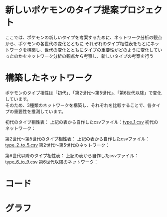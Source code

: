# 新しいポケモンのタイプ提案プロジェクト
ここでは、ポケモンの新しいタイプを考案するために、ネットワーク分析の観点から、ポケモンの各世代の変化とともに
それぞれのタイプ相性表をもとにネットワークを構築し、世代の変化とともにタイプの重要性がどのように変化していったのかをネットワーク分析の観点から考察し、新しいタイプの考案を行う

# 構築したネットワーク
ポケモンのタイプ相性は「初代」、「第2世代〜第5世代」、「第6世代以降」で変化しています。<br>
そのため、3種類のネットワークを構築し、それぞれを比較することで、各タイプの重要性を推測しています。<br>

初代のタイプ相性表：
上記の表から自作したcsvファイル：[type_1.csv](type_1.csv/)
初代のネットワーク：

第2世代〜第5世代のタイプ相性表：
上記の表から自作したcsvファイル：[type_2_to_5.csv](type_2_to_5.csv/)
第2世代〜第5世代のネットワーク：

第6世代以降のタイプ相性表：
上記の表から自作したcsvファイル：[type_6_to_9.csv](type_6_to_9.csv/)
第6世代以降のネットワーク：

# コード

# グラフ





